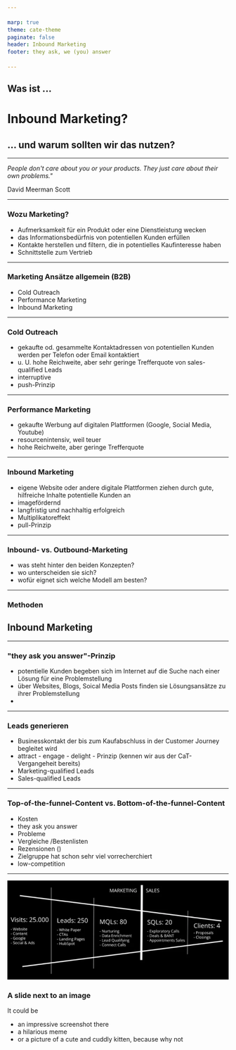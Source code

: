 ```yaml
---

marp: true
theme: cate-theme
paginate: false
header: Inbound Marketing
footer: they ask, we (you) answer

---
```


<!-- _class: title-01 -->

## **Was ist ...**
# **Inbound Marketing?**
## **... und warum sollten wir das nutzen?**



<!-- Comments like this are hidden on the slide, but show up in presenter mode (press P).

There should be no paragraph text on this title slide - only one h1 and h2 each.

Keep the headlines inside the `**` bold markdown - it's important for the css code of this slide type to work. -->

---

*People don't care about you or your products. 
They just care about their own problems."*  

David Meerman Scott

---

### Wozu Marketing?

* Aufmerksamkeit für ein Produkt oder eine Dienstleistung wecken
* das Informationsbedürfnis von potentiellen Kunden erfüllen
* Kontakte herstellen und filtern, die in potentielles Kaufinteresse haben
* Schnittstelle zum Vertrieb


---

### Marketing Ansätze allgemein (B2B)

* Cold Outreach
* Performance Marketing
* Inbound Marketing

---

### Cold Outreach

* gekaufte od. gesammelte Kontaktadressen von potentiellen Kunden werden per Telefon oder Email kontaktiert
* u. U. hohe Reichweite, aber sehr geringe Trefferquote von sales-qualified Leads
* interruptive
* push-Prinzip

---

### Performance Marketing

* gekaufte Werbung auf digitalen Plattformen (Google, Social Media, Youtube)
* resourcenintensiv, weil teuer 
* hohe Reichweite, aber geringe Trefferquote

---

### Inbound Marketing

* eigene Website oder andere digitale Plattformen ziehen durch gute, hilfreiche Inhalte potentielle Kunden an
* imagefördernd
* langfristig und nachhaltig erfolgreich
* Multiplikatoreffekt
* pull-Prinzip

---

### Inbound- vs. Outbound-Marketing

* was steht hinter den beiden Konzepten?
* wo unterscheiden sie sich?
* wofür eignet sich welche Modell am besten?

---

<!-- _class: chapter-01 -->

### **Methoden**

## **Inbound Marketing**

<!-- Keep the headlines inside the `**` bold markdown - it's important for the css code of this slide type to work. -->

---

### "they ask you answer"-Prinzip

* potentielle Kunden begeben sich im Internet auf die Suche nach einer Lösung für eine Problemstellung
* über Websites, Blogs, Soical Media Posts finden sie Lösungsansätze zu ihrer Problemstellung
* 

---

### Leads generieren

* Businesskontakt der bis zum Kaufabschluss in der Customer Journey begleitet wird
* attract - engage - delight - Prinzip (kennen wir aus der CaT-Vergangeheit bereits)
* Marketing-qualified Leads
* Sales-qualified Leads 

---

### Top-of-the-funnel-Content vs. Bottom-of-the-funnel-Content

* Kosten
* they ask you answer
* Probleme
* Vergleiche /Bestenlisten
* Rezensionen ()
* Zielgruppe hat schon sehr viel vorrecherchiert
* low-competition


---

![bg right fit](img/sales-funnel.png)

<!-- The "fit" parameter makes the background fit inside of the slide -->
### A slide next to an image

It could be 

* an impressive screenshot there
* a hilarious meme
* or a picture of a cute and cuddly kitten, because why not

